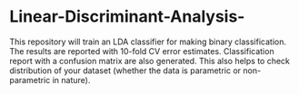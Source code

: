 # Linear-Discriminant-Analysis-
This repository will train an LDA classifier for making binary classification. The results are reported with 10-fold CV error estimates.
Classification report with a confusion matrix are also generated. 
This also helps to check distribution of your dataset (whether the data is parametric or non-parametric in nature).

